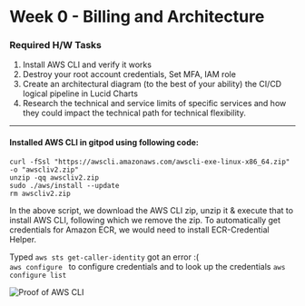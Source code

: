 # Week 0 - Billing and Architecture
### Required H/W Tasks

<ol>
 <li> Install AWS CLI and verify it works </li>
 <li>Destroy your root account credentials, Set MFA, IAM role</li>
 <li>Create an architectural diagram (to the best of your ability) the CI/CD logical pipeline in Lucid Charts</li>
 <li>Research the technical and service limits of specific services and how they could impact the technical path for technical flexibility.</li>
</ol>

---

#### Installed AWS CLI in gitpod using following code:

```
curl -fSsl "https://awscli.amazonaws.com/awscli-exe-linux-x86_64.zip" -o "awscliv2.zip"
unzip -qq awscliv2.zip
sudo ./aws/install --update
rm awscliv2.zip
```

In the above script, we download the AWS CLI zip, unzip it & execute that to install AWS CLI, following which we remove the zip. To automatically get credentials for Amazon ECR, we would need to install ECR-Credential Helper.

Typed ```aws sts get-caller-identity``` got an error :( <br>
```aws configure ``` to configure credentials and to look up the credentials ``` aws configure list ```

![Proof of AWS CLI](assets/week0%20gitpod%20aws%20cli%20login.png)
